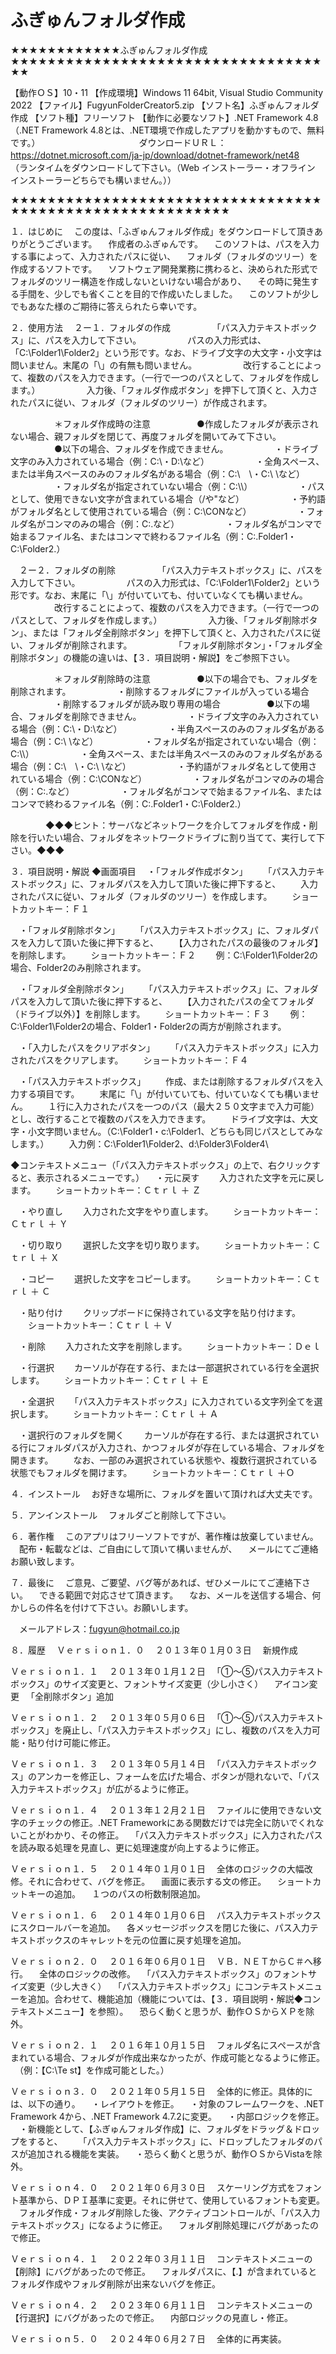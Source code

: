 # ふぎゅんフォルダ作成


★★★★★★★★★★★★ふぎゅんフォルダ作成★★★★★★★★★★★★★★★★★★★★★★★★★★★★★★★★★★★★

【動作ＯＳ】10・11
【作成環境】Windows 11 64bit, Visual Studio Community 2022
【ファイル】FugyunFolderCreator5.zip
【ソフト名】ふぎゅんフォルダ作成
【ソフト種】フリーソフト
【動作に必要なソフト】.NET Framework 4.8（.NET Framework 4.8とは、.NET環境で作成したアプリを動かすもので、無料です。）
　　　　　　　　　　　ダウンロードＵＲＬ：https://dotnet.microsoft.com/ja-jp/download/dotnet-framework/net48
　　　　　　　　　　　　　　　　　　　　　（ランタイムをダウンロードして下さい。（Web インストーラー・オフライン インストーラーどちらでも構いません。））

★★★★★★★★★★★★★★★★★★★★★★★★★★★★★★★★★★★★★★★★★★★★★★★★★★★★★★★★★★


１．はじめに
　この度は、「ふぎゅんフォルダ作成」をダウンロードして頂きありがとうございます。
　作成者のふぎゅんです。
　このソフトは、パスを入力する事によって、入力されたパスに従い、
　フォルダ（フォルダのツリー）を作成するソフトです。
　ソフトウェア開発業務に携わると、決められた形式でフォルダのツリー構造を作成しないといけない場合があり、
　その時に発生する手間を、少しでも省くことを目的で作成いたしました。
　このソフトが少しでもあなた様のご期待に答えられたら幸いです。


２．使用方法
　２ー１．フォルダの作成
　　　　　「パス入力テキストボックス」に、パスを入力して下さい。
　　　　　パスの入力形式は、「C:\Folder1\Folder2」という形です。なお、ドライブ文字の大文字・小文字は問いません。末尾の「\」の有無も問いません。
　　　　　改行することによって、複数のパスを入力できます。（一行で一つのパスとして、フォルダを作成します。）
　　　　　入力後、「フォルダ作成ボタン」を押下して頂くと、入力されたパスに従い、フォルダ（フォルダのツリー）が作成されます。

　　　　　＊フォルダ作成時の注意
　　　　　●作成したフォルダが表示されない場合、親フォルダを閉じて、再度フォルダを開いてみて下さい。
　　　　　●以下の場合、フォルダを作成できません。
　　　　　・ドライブ文字のみ入力されている場合（例：C:\・D:\など）
　　　　　・全角スペース、または半角スペースのみのフォルダ名がある場合（例：C:\　\・C:\ \など）
　　　　　・フォルダ名が指定されていない場合（例：C:\\\）
　　　　　・パスとして、使用できない文字が含まれている場合（/や"など）
　　　　　・予約語がフォルダ名として使用されている場合（例：C:\CONなど）
　　　　　・フォルダ名がコンマのみの場合（例：C:\.など）
　　　　　・フォルダ名がコンマで始まるファイル名、またはコンマで終わるファイル名（例：C:\.Folder1・C:\Folder2.）

　２ー２．フォルダの削除
　　　　　「パス入力テキストボックス」に、パスを入力して下さい。
　　　　　パスの入力形式は、「C:\Folder1\Folder2」という形です。なお、末尾に「\」が付いていても、付いていなくても構いません。
　　　　　改行することによって、複数のパスを入力できます。（一行で一つのパスとして、フォルダを作成します。）
　　　　　入力後、「フォルダ削除ボタン」、または「フォルダ全削除ボタン」を押下して頂くと、入力されたパスに従い、フォルダが削除されます。
　　　　　「フォルダ削除ボタン」・「フォルダ全削除ボタン」の機能の違いは、【３．項目説明・解説】をご参照下さい。

　　　　　＊フォルダ削除時の注意
　　　　　●以下の場合でも、フォルダを削除されます。
　　　　　・削除するフォルダにファイルが入っている場合
　　　　　・削除するフォルダが読み取り専用の場合
　　　　　●以下の場合、フォルダを削除できません。
　　　　　・ドライブ文字のみ入力されている場合（例：C:\・D:\など）
　　　　　・半角スペースのみのフォルダ名がある場合（例：C:\ \など）
　　　　　・フォルダ名が指定されていない場合（例：C:\\\）
　　　　　・全角スペース、または半角スペースのみのフォルダ名がある場合（例：C:\　\・C:\ \など）
　　　　　・予約語がフォルダ名として使用されている場合（例：C:\CONなど）
　　　　　・フォルダ名がコンマのみの場合（例：C:\.など）
　　　　　・フォルダ名がコンマで始まるファイル名、またはコンマで終わるファイル名（例：C:\.Folder1・C:\Folder2.）

　　　　◆◆◆ヒント：サーバなどネットワークを介してフォルダを作成・削除を行いたい場合、フォルダをネットワークドライブに割り当てて、実行して下さい。◆◆◆


３．項目説明・解説
◆画面項目
　・「フォルダ作成ボタン」
　　「パス入力テキストボックス」に、フォルダパスを入力して頂いた後に押下すると、
　　入力されたパスに従い、フォルダ（フォルダのツリー）を作成します。
　　ショートカットキー：Ｆ１

　・「フォルダ削除ボタン」
　　「パス入力テキストボックス」に、フォルダパスを入力して頂いた後に押下すると、
　　【入力されたパスの最後のフォルダ】を削除します。
　　ショートカットキー：Ｆ２
　　例：C:\Folder1\Folder2の場合、Folder2のみ削除されます。

　・「フォルダ全削除ボタン」
　　「パス入力テキストボックス」に、フォルダパスを入力して頂いた後に押下すると、
　　【入力されたパスの全てフォルダ（ドライブ以外）】を削除します。
　　ショートカットキー：Ｆ３
　　例：C:\Folder1\Folder2の場合、Folder1・Folder2の両方が削除されます。

　・「入力したパスをクリアボタン」
　　「パス入力テキストボックス」に入力されたパスをクリアします。
　　ショートカットキー：Ｆ４

　・「パス入力テキストボックス」
　　作成、または削除するフォルダパスを入力する項目です。
　　末尾に「\」が付いていても、付いていなくても構いません。
　　１行に入力されたパスを一つのパス（最大２５０文字まで入力可能）とし、改行することで複数のパスを入力できます。
　　ドライブ文字は、大文字・小文字問いません。（C:\Folder1・c:\Folder1、どちらも同じパスとしてみなします。）
　　入力例：C:\Folder1\Folder2、d:\Folder3\Folder4\

◆コンテキストメニュー（「パス入力テキストボックス」の上で、右クリックすると、表示されるメニューです。）
　・元に戻す
　　入力された文字を元に戻します。
　　ショートカットキー：Ｃｔｒｌ ＋ Ｚ

　・やり直し
　　入力された文字をやり直します。
　　ショートカットキー：Ｃｔｒｌ ＋ Ｙ

　・切り取り
　　選択した文字を切り取ります。
　　ショートカットキー：Ｃｔｒｌ ＋ Ｘ

　・コピー
　　選択した文字をコピーします。
　　ショートカットキー：Ｃｔｒｌ ＋ Ｃ

　・貼り付け
　　クリップボードに保持されている文字を貼り付けます。
　　ショートカットキー：Ｃｔｒｌ ＋ Ｖ

　・削除
　　入力された文字を削除します。
　　ショートカットキー：Ｄｅｌ

　・行選択
　　カーソルが存在する行、または一部選択されている行を全選択します。
　　ショートカットキー：Ｃｔｒｌ ＋ Ｅ

　・全選択
　　「パス入力テキストボックス」に入力されている文字列全てを選択します。
　　ショートカットキー：Ｃｔｒｌ ＋ Ａ

　・選択行のフォルダを開く
　　カーソルが存在する行、または選択されている行にフォルダパスが入力され、かつフォルダが存在している場合、フォルダを開きます。
　　なお、一部のみ選択されている状態や、複数行選択されている状態でもフォルダを開けます。
　　ショートカットキー：Ｃｔｒｌ ＋Ｏ


４．インストール
　お好きな場所に、フォルダを置いて頂ければ大丈夫です。


５．アンインストール
　フォルダごと削除して下さい。


６．著作権
　このアプリはフリーソフトですが、著作権は放棄していません。
　配布・転載などは、ご自由にして頂いて構いませんが、
　メールにてご連絡お願い致します。


７．最後に
　ご意見、ご要望、バグ等があれば、ぜひメールにてご連絡下さい。
　できる範囲で対応させて頂きます。
　なお、メールを送信する場合、何かしらの件名を付けて下さい。お願いします。

　メールアドレス：fugyun@hotmail.co.jp


８．履歴
　Ｖｅｒｓｉｏｎ１．０
　２０１３年０１月０３日
　新規作成

Ｖｅｒｓｉｏｎ１．１
　２０１３年０１月１２日
　「①～⑤パス入力テキストボックス」のサイズ変更と、フォントサイズ変更（少し小さく）
　アイコン変更
　「全削除ボタン」追加

Ｖｅｒｓｉｏｎ１．２
　２０１３年０５月０６日
　「①～⑤パス入力テキストボックス」を廃止し、「パス入力テキストボックス」にし、複数のパスを入力可能・貼り付け可能に修正。

Ｖｅｒｓｉｏｎ１．３
　２０１３年０５月１４日
　「パス入力テキストボックス」のアンカーを修正し、フォームを広げた場合、ボタンが隠れないで、「パス入力テキストボックス」が広がるように修正。

Ｖｅｒｓｉｏｎ１．４
　２０１３年１２月２１日
　ファイルに使用できない文字のチェックの修正。.NET Frameworkにある関数だけでは完全に防いでくれないことがわかり、その修正。
　「パス入力テキストボックス」に入力されたパスを読み取る処理を見直し、更に処理速度が向上するように修正。

Ｖｅｒｓｉｏｎ１．５
　２０１４年０１月０１日
　全体のロジックの大幅改修。それに合わせて、バグを修正。
　画面に表示する文の修正。
　ショートカットキーの追加。
　１つのパスの桁数制限追加。

Ｖｅｒｓｉｏｎ１．６
　２０１４年０１月０６日
　パス入力テキストボックスにスクロールバーを追加。
　各メッセージボックスを閉じた後に、パス入力テキストボックスのキャレットを元の位置に戻す処理を追加。

Ｖｅｒｓｉｏｎ２．０
　２０１６年０６月０１日
　ＶＢ．ＮＥＴからＣ＃へ移行。
　全体のロジックの改修。
　「パス入力テキストボックス」のフォントサイズ変更（少し大きく）
　「パス入力テキストボックス」にコンテキストメニューを追加。合わせて、機能追加（機能については、【３．項目説明・解説◆コンテキストメニュー】を参照）。
　恐らく動くと思うが、動作ＯＳからＸＰを除外。

Ｖｅｒｓｉｏｎ２．１
　２０１６年１０月１５日
　フォルダ名にスペースが含まれている場合、フォルダが作成出来なかったが、作成可能となるように修正。
　（例：【C:\Te st】を作成可能とした。）

Ｖｅｒｓｉｏｎ３．０
　２０２１年０５月１５日
　全体的に修正。具体的には、以下の通り。
　・レイアウトを修正。
　・対象のフレームワークを、.NET Framework 4から、.NET Framework 4.7.2に変更。
　・内部ロジックを修正。
　・新機能として、【ふぎゅんフォルダ作成】に、フォルダをドラッグ＆ドロップをすると、
　　「パス入力テキストボックス」に、ドロップしたフォルダのパスが追加される機能を実装。
　・恐らく動くと思うが、動作ＯＳからVistaを除外。

Ｖｅｒｓｉｏｎ４．０
　２０２１年０６月３０日
　スケーリング方式をフォント基準から、ＤＰＩ基準に変更。それに併せて、使用しているフォントも変更。
　フォルダ作成・フォルダ削除した後、アクティブコントロールが、「パス入力テキストボックス」になるように修正。
　フォルダ削除処理にバグがあったので修正。

Ｖｅｒｓｉｏｎ４．１
　２０２２年０３月１１日
　コンテキストメニューの【削除】にバグがあったので修正。
　フォルダパスに、【.】が含まれているとフォルダ作成やフォルダ削除が出来ないバグを修正。

Ｖｅｒｓｉｏｎ４．２
　２０２３年０６月１１日
　コンテキストメニューの【行選択】にバグがあったので修正。
　内部ロジックの見直し・修正。

Ｖｅｒｓｉｏｎ５．０
　２０２４年０６月２７日
　全体的に再実装。
